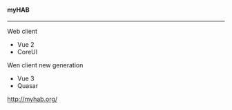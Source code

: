 #### myHAB

--------------------------------------------------------
Web client 
- Vue 2
- CoreUI


Wen client new generation
- Vue 3
- Quasar

http://myhab.org/
